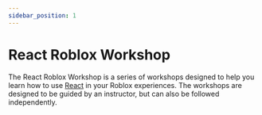 ```yaml
---
sidebar_position: 1
---
```


# React Roblox Workshop

The React Roblox Workshop is a series of workshops designed to help you learn
how to use [React] in your Roblox experiences. The workshops are designed to be
guided by an instructor, but can also be followed independently.

[react]: https://react.dev/
